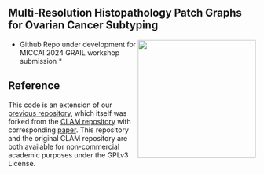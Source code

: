 ## Multi-Resolution Histopathology Patch Graphs for Ovarian Cancer Subtyping
<img src="CISTIB logo.png" align="right" width="240"/>

* Github Repo under development for MICCAI 2024 GRAIL workshop submission *


## Reference
This code is an extension of our [previous repository](https://github.com/scjjb/DRAS-MIL), which itself was forked from the [CLAM repository](https://github.com/mahmoodlab/CLAM) with corresponding [paper](https://www.nature.com/articles/s41551-020-00682-w). This repository and the original CLAM repository are both available for non-commercial academic purposes under the GPLv3 License.
